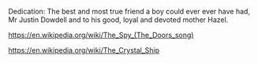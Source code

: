 Dedication: The best and most true friend a boy could ever ever have had, Mr Justin Dowdell and to his good, loyal and devoted mother Hazel.


https://en.wikipedia.org/wiki/The_Spy_(The_Doors_song)

https://en.wikipedia.org/wiki/The_Crystal_Ship
